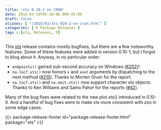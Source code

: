 ```yaml
---
title: 'xts 0.10-2 on CRAN'
date: 2018-03-19T05:30:00.000-05:00
draft: false
aliases: [ "/2018/03/xts-010-2-on-cran.html" ]
categories: [ R Package Releases ]
tags : [xts, Releases, R]
---
```


This [xts](http://joshuaulrich.github.io/xts/) release contains mostly bugfixes, but there are a few noteworthy features. Some of these features were added in version 0.10-1, but I forgot to blog about it. Anyway, in no particular order:  
  

*   `endpoints()` gained sub-second accuracy on Windows ([#202](https://github.com/joshuaulrich/xts/issues/202))!
*   `na.locf.xts()` now honors `x` and `xout` arguments by dispatching to the next method ([#215](https://github.com/joshuaulrich/xts/issues/215)). Thanks to Morten Grum for the report.
*   `na.locf.xts()` and `na.omit.xts()` now support character xts objects. Thanks to Ken Williams and Samo Pahor for the reports ([#42](https://github.com/joshuaulrich/xts/issues/42)).

  
Many of the bug fixes were related to the new plot.xts() introduced in 0.10-0. And a handful of bug fixes were to make xts more consistent with zoo in some edge cases.  
  
{{< package-release-footer id="package-release-footer.html" package="xts" >}}
